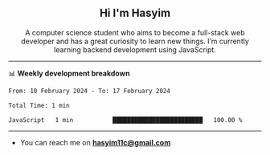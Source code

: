 <h2 align="center">Hi I'm Hasyim</h2>

<p align="center">A computer science student who aims to become a full-stack web developer and has a great curiosity to learn new things. I’m currently learning backend development using JavaScript.</p>

---

📊 **Weekly development breakdown**

<!--START_SECTION:waka-->

```txt
From: 10 February 2024 - To: 17 February 2024

Total Time: 1 min

JavaScript   1 min           █████████████████████████   100.00 %
```

<!--END_SECTION:waka-->

---

- You can reach me on **hasyim11c@gmail.com**
